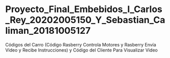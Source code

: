# Proyecto_Final_Embebidos_I_Carlos_Rey_20202005150_Y_Sebastian_Caliman_20181005127
Códigos del Carro (Código Rasberry Controla Motores y Rasberry Envía Video y Recibe Instrucciones) y Código del Cliente Para Visualizar Video
